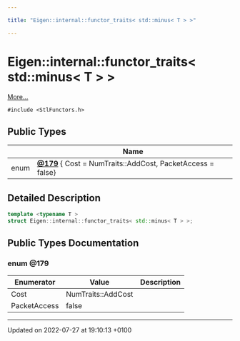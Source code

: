 ```yaml
---

title: "Eigen::internal::functor_traits< std::minus< T > >"

---
```


# Eigen::internal::functor_traits< std::minus< T > >



 [More...](#detailed-description)


`#include <StlFunctors.h>`

## Public Types

|                | Name           |
| -------------- | -------------- |
| enum| **[@179](http://example.org/classes/structeigen_1_1internal_1_1functor__traits_3_01std_1_1minus_3_01t_01_4_01_4/#enum-@179)** { Cost = NumTraits<T>::AddCost, PacketAccess = false} |

## Detailed Description

```cpp
template <typename T >
struct Eigen::internal::functor_traits< std::minus< T > >;
```

## Public Types Documentation

### enum @179

| Enumerator | Value | Description |
| ---------- | ----- | ----------- |
| Cost | NumTraits<T>::AddCost|   |
| PacketAccess | false|   |




-------------------------------

Updated on 2022-07-27 at 19:10:13 +0100